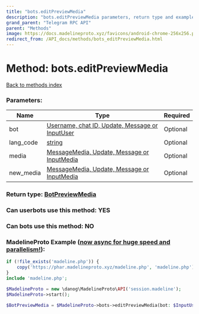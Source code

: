 ```yaml
---
title: "bots.editPreviewMedia"
description: "bots.editPreviewMedia parameters, return type and example"
grand_parent: "Telegram RPC API"
parent: "Methods"
image: https://docs.madelineproto.xyz/favicons/android-chrome-256x256.png
redirect_from: /API_docs/methods/bots_editPreviewMedia.html
---
```

# Method: bots.editPreviewMedia
[Back to methods index](index.html)



### Parameters:

| Name     |    Type       | Required |
|----------|---------------|----------|
|bot|[Username, chat ID, Update, Message or InputUser](/API_docs/types/InputUser.html) | Optional|
|lang\_code|[string](/API_docs/types/string.html) | Optional|
|media|[MessageMedia, Update, Message or InputMedia](/API_docs/types/InputMedia.html) | Optional|
|new\_media|[MessageMedia, Update, Message or InputMedia](/API_docs/types/InputMedia.html) | Optional|


### Return type: [BotPreviewMedia](/API_docs/types/BotPreviewMedia.html)

### Can userbots use this method: **YES**

### Can bots use this method: **NO**


### MadelineProto Example ([now async for huge speed and parallelism!](https://docs.madelineproto.xyz/docs/ASYNC.html)):


```php
if (!file_exists('madeline.php')) {
    copy('https://phar.madelineproto.xyz/madeline.php', 'madeline.php');
}
include 'madeline.php';

$MadelineProto = new \danog\MadelineProto\API('session.madeline');
$MadelineProto->start();

$BotPreviewMedia = $MadelineProto->bots->editPreviewMedia(bot: $InputUser, lang_code: 'string', media: $InputMedia, new_media: $InputMedia, );
```

